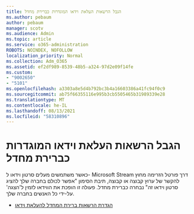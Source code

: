 ```yaml
---
title: הגבל הרשאות העלאת וידאו המוגדרות כברירת מחדל
ms.author: pebaum
author: pebaum
manager: scotv
ms.audience: Admin
ms.topic: article
ms.service: o365-administration
ROBOTS: NOINDEX, NOFOLLOW
localization_priority: Normal
ms.collection: Adm_O365
ms.assetid: ef2df989-8539-48b5-a324-97d2e09f14fe
ms.custom:
- "9002650"
- "5101"
ms.openlocfilehash: a3303a8e5d4b792bc3b4a16603386a41fc94f0c9
ms.sourcegitcommit: ab75f66355116e995b3cb5505465b31989339e28
ms.translationtype: MT
ms.contentlocale: he-IL
ms.lasthandoff: 08/13/2021
ms.locfileid: "58310896"
---
```

# <a name="restrict-default-video-upload-permissions"></a>הגבל הרשאות העלאת וידאו המוגדרות כברירת מחדל

כאשר משתמשים מעלים סרטון וידאו ל- Microsoft Stream דרך פורטל הזרימה מחוץ להקשר של ערוץ קבוצה או קבוצה, תיבת הסימון "אפשר לכולם בחברה שלך להציג סרטון וידאו זה" נבחרה כברירת מחדל. פעולה זו הופכת את הווידאו לזמין ל'הצגה' על-ידי כל האנשים בחברה שלך.

- [הגדרת הרשאות ברירת המחדל להעלאת וידאו](https://docs.microsoft.com/stream/default-video-permissions)
